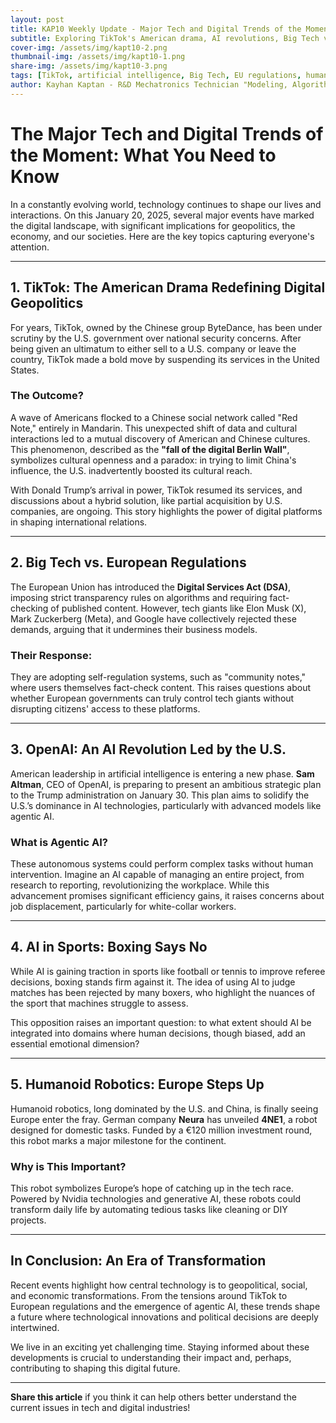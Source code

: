 ```yaml
---
layout: post
title: KAP10 Weekly Update - Major Tech and Digital Trends of the Moment
subtitle: Exploring TikTok's American drama, AI revolutions, Big Tech vs. EU regulations, and humanoid robotics
cover-img: /assets/img/kapt10-2.png
thumbnail-img: /assets/img/kapt10-1.png
share-img: /assets/img/kapt10-3.png
tags: [TikTok, artificial intelligence, Big Tech, EU regulations, humanoid robotics, OpenAI, digital geopolitics]
author: Kayhan Kaptan - R&D Mechatronics Technician "Modeling, Algorithms, Validation" TEAM - Expert in Medical Physics Quality Control
---
```


# The Major Tech and Digital Trends of the Moment: What You Need to Know

In a constantly evolving world, technology continues to shape our lives and interactions. On this January 20, 2025, several major events have marked the digital landscape, with significant implications for geopolitics, the economy, and our societies. Here are the key topics capturing everyone's attention.

---

## **1. TikTok: The American Drama Redefining Digital Geopolitics**

For years, TikTok, owned by the Chinese group ByteDance, has been under scrutiny by the U.S. government over national security concerns. After being given an ultimatum to either sell to a U.S. company or leave the country, TikTok made a bold move by suspending its services in the United States.

### **The Outcome?**  
A wave of Americans flocked to a Chinese social network called "Red Note," entirely in Mandarin. This unexpected shift of data and cultural interactions led to a mutual discovery of American and Chinese cultures. This phenomenon, described as the **"fall of the digital Berlin Wall"**, symbolizes cultural openness and a paradox: in trying to limit China's influence, the U.S. inadvertently boosted its cultural reach.

With Donald Trump’s arrival in power, TikTok resumed its services, and discussions about a hybrid solution, like partial acquisition by U.S. companies, are ongoing. This story highlights the power of digital platforms in shaping international relations.

---

## **2. Big Tech vs. European Regulations**

The European Union has introduced the **Digital Services Act (DSA)**, imposing strict transparency rules on algorithms and requiring fact-checking of published content. However, tech giants like Elon Musk (X), Mark Zuckerberg (Meta), and Google have collectively rejected these demands, arguing that it undermines their business models.

### **Their Response:**
They are adopting self-regulation systems, such as "community notes," where users themselves fact-check content. This raises questions about whether European governments can truly control tech giants without disrupting citizens' access to these platforms.

---

## **3. OpenAI: An AI Revolution Led by the U.S.**

American leadership in artificial intelligence is entering a new phase. **Sam Altman**, CEO of OpenAI, is preparing to present an ambitious strategic plan to the Trump administration on January 30. This plan aims to solidify the U.S.’s dominance in AI technologies, particularly with advanced models like agentic AI.

### **What is Agentic AI?**
These autonomous systems could perform complex tasks without human intervention. Imagine an AI capable of managing an entire project, from research to reporting, revolutionizing the workplace. While this advancement promises significant efficiency gains, it raises concerns about job displacement, particularly for white-collar workers.

---

## **4. AI in Sports: Boxing Says No**

While AI is gaining traction in sports like football or tennis to improve referee decisions, boxing stands firm against it. The idea of using AI to judge matches has been rejected by many boxers, who highlight the nuances of the sport that machines struggle to assess.

This opposition raises an important question: to what extent should AI be integrated into domains where human decisions, though biased, add an essential emotional dimension?

---

## **5. Humanoid Robotics: Europe Steps Up**

Humanoid robotics, long dominated by the U.S. and China, is finally seeing Europe enter the fray. German company **Neura** has unveiled **4NE1**, a robot designed for domestic tasks. Funded by a €120 million investment round, this robot marks a major milestone for the continent.

### **Why is This Important?**
This robot symbolizes Europe’s hope of catching up in the tech race. Powered by Nvidia technologies and generative AI, these robots could transform daily life by automating tedious tasks like cleaning or DIY projects.

---

## **In Conclusion: An Era of Transformation**

Recent events highlight how central technology is to geopolitical, social, and economic transformations. From the tensions around TikTok to European regulations and the emergence of agentic AI, these trends shape a future where technological innovations and political decisions are deeply intertwined.

We live in an exciting yet challenging time. Staying informed about these developments is crucial to understanding their impact and, perhaps, contributing to shaping this digital future.

---

**Share this article** if you think it can help others better understand the current issues in tech and digital industries!
